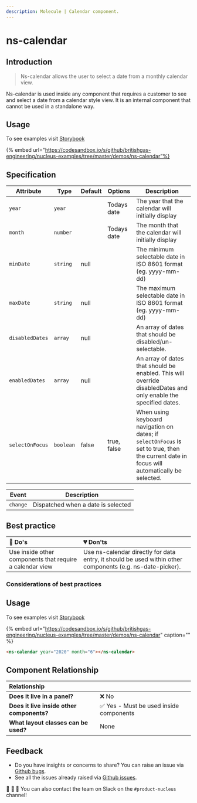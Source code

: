 ```yaml
---
description: Molecule | Calendar component.
---
```


# ns-calendar

## Introduction

> Ns-calendar allows the user to select a date from a monthly calendar view.

Ns-calendar is used inside any component that requires a customer to see and select a date from a calendar style view. It is an internal component that cannot be used in a standalone way.

## Usage

To see examples visit [Storybook](https://britishgas.co.uk/nucleus/demo/index.html?path=/story/ns-calendar)

{% embed url="https://codesandbox.io/s/github/britishgas-engineering/nucleus-examples/tree/master/demos/ns-calendar”%}

## Specification

| Attribute      | Type      | Default   | Options | Description |
|----------------|-----------|-----------|---------|-----------|
| `year` | `year`  |   | Todays date | The year that the calendar will initially display
| `month` | `number`  |   |  Todays date | The month that the calendar will initially display
| `minDate` | `string`  |  null |  | The minimum selectable date in ISO 8601 format (eg. yyyy-mm-dd)
| `maxDate` | `string`  |  null | | The maximum selectable date in ISO 8601 format (eg. yyyy-mm-dd)
| `disabledDates` | `array`  |  null |  | An array of dates that should be disabled/un-selectable.
| `enabledDates` | `array`  |  null |  | An array of dates that should be enabled.  This will override disabledDates and only enable the specified dates.
| `selectOnFocus` | `boolean` | false | true, false | When using keyboard navigation on dates; if `selectOnFocus` is set to true, then the current date in focus will automatically be selected.

| Event      | Description |
|----------|------------|
| `change` | Dispatched when a date is selected

## Best practice

| 💚 Do's | 💔 Don'ts |
| :--- | :--- |
| Use inside other components that require a calendar view  | Use ns-calendar directly for data entry, it should be used within other components (e.g. ns-date-picker).|


### Considerations of best practices

## Usage

To see examples visit [Storybook](https://britishgas.co.uk/nucleus/demo/index.html?path=/story/ns-calendar)

{% embed url="https://codesandbox.io/s/github/britishgas-engineering/nucleus-examples/tree/master/demos/ns-calendar" caption="" %}

```html
<ns-calendar year="2020" month="6"></ns-calendar>
```

## Component Relationship

|  **Relationship**  |  |
| :--- | :--- |
| **Does it live in a panel?** | ❌ No |
| **Does it live inside other components?** | ✅ Yes - Must be used inside components |
| **What layout classes can be used?**  | None |

## Feedback

* Do you have insights or concerns to share? You can raise an issue via [Github bugs](https://github.com/ConnectedHomes/nucleus/issues/new?assignees=&labels=Bug&template=a--bug-report.md&title=[bug]%20[ns-calendar]).
* See all the issues already raised via [Github issues](https://github.com/connectedHomes/nucleus/issues?utf8=%E2%9C%93&q=is%3Aopen+is%3Aissue+label%3ABug+[ns-calendar]).

💩 🎉 🦄 You can also contact the team on Slack on the `#product-nucleus` channel!
